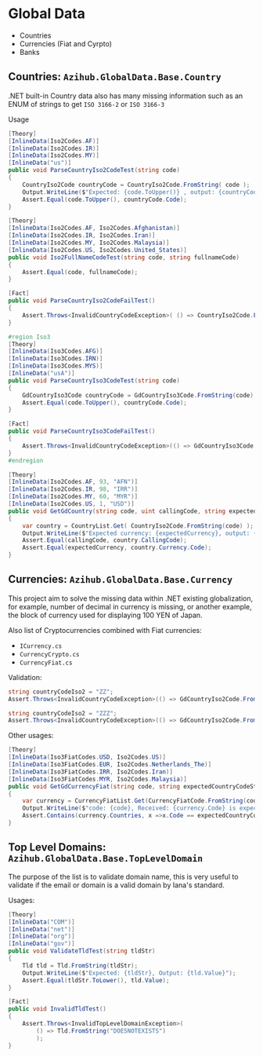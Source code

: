 # Global Data

- Countries
- Currencies (Fiat and Cyrpto)
- Banks


## Countries: `Azihub.GlobalData.Base.Country`
.NET built-in Country data also has many missing information such as an ENUM of strings to
get `ISO 3166-2` or `ISO 3166-3`

Usage
```C#
[Theory]
[InlineData(Iso2Codes.AF)]
[InlineData(Iso2Codes.IR)]
[InlineData(Iso2Codes.MY)]
[InlineData("us")]
public void ParseCountryIso2CodeTest(string code)
{
    CountryIso2Code countryCode = CountryIso2Code.FromString( code );
    Output.WriteLine($"Expected: {code.ToUpper()} , output: {countryCode.Code}");
    Assert.Equal(code.ToUpper(), countryCode.Code);
}

[Theory]
[InlineData(Iso2Codes.AF, Iso2Codes.Afghanistan)]
[InlineData(Iso2Codes.IR, Iso2Codes.Iran)]
[InlineData(Iso2Codes.MY, Iso2Codes.Malaysia)]
[InlineData(Iso2Codes.US, Iso2Codes.United_States)]
public void Iso2FullNameCodeTest(string code, string fullnameCode)
{
    Assert.Equal(code, fullnameCode);
}

[Fact]
public void ParseCountryIso2CodeFailTest()
{
    Assert.Throws<InvalidCountryCodeException>( () => CountryIso2Code.FromString("ZZ") );
}

#region Iso3
[Theory]
[InlineData(Iso3Codes.AFG)]
[InlineData(Iso3Codes.IRN)]
[InlineData(Iso3Codes.MYS)]
[InlineData("usA")]
public void ParseCountryIso3CodeTest(string code)
{
    GdCountryIso3Code countryCode = GdCountryIso3Code.FromString(code);
    Assert.Equal(code.ToUpper(), countryCode.Code);
}

[Fact]
public void ParseCountryIso3CodeFailTest()
{
    Assert.Throws<InvalidCountryCodeException>(() => GdCountryIso3Code.FromString("ZZ"));
}
#endregion

[Theory]
[InlineData(Iso2Codes.AF, 93, "AFN")]
[InlineData(Iso2Codes.IR, 98, "IRR")]
[InlineData(Iso2Codes.MY, 60, "MYR")]
[InlineData(Iso2Codes.US, 1, "USD")]
public void GetGdCountry(string code, uint callingCode, string expectedCurrency)
{
    var country = CountryList.Get( CountryIso2Code.FromString(code) );
    Output.WriteLine($"Expected currency: {expectedCurrency}, output: {country.Currency.Code}");
    Assert.Equal(callingCode, country.CallingCode);
    Assert.Equal(expectedCurrency, country.Currency.Code);
}
```

## Currencies: `Azihub.GlobalData.Base.Currency`
This project aim to solve the missing data within .NET existing globalization, for example,
number of decimal in currency is missing, or another example, the block of currency used for
displaying 100 YEN of Japan.

Also list of Cryptocurrencies combined with Fiat currencies:
- `ICurrency.cs`
- `CurrencyCrypto.cs`
- `CurrencyFiat.cs`

Validation: 
```C#
string countryCodeIso2 = "ZZ";
Assert.Throws<InvalidCountryCodeException>(() => GdCountryIso2Code.FromString( countryCodeIso2 ));

string countryCodeIso2 = "ZZZ";
Assert.Throws<InvalidCountryCodeException>(() => GdCountryIso2Code.FromString( countryCodeIso3 ));

```
Other usages:
```C#
[Theory]
[InlineData(Iso3FiatCodes.USD, Iso2Codes.US)]
[InlineData(Iso3FiatCodes.EUR, Iso2Codes.Netherlands_The)]
[InlineData(Iso3FiatCodes.IRR, Iso2Codes.Iran)]
[InlineData(Iso3FiatCodes.MYR, Iso2Codes.Malaysia)]
public void GetGdCurrencyFiat(string code, string expectedCountryCodeStr)
{
    var currency = CurrencyFiatList.Get(CurrencyFiatCode.FromString(code));
    Output.WriteLine($"code: {code}, Received: {currency.Code} is expecting: {expectedCountryCodeStr}");
    Assert.Contains(currency.Countries, x =>x.Code == expectedCountryCodeStr);
}
```

## Top Level Domains: `Azihub.GlobalData.Base.TopLevelDomain`
The purpose of the list is to validate domain name, this is very useful
to validate if the email or domain is a valid domain by Iana's standard.

Usages:
```C#
[Theory]
[InlineData("COM")]
[InlineData("net")]
[InlineData("org")]
[InlineData("gov")]
public void ValidateTldTest(string tldStr)
{
    Tld tld = Tld.FromString(tldStr);
    Output.WriteLine($"Expected: {tldStr}, Output: {tld.Value}");
    Assert.Equal(tldStr.ToLower(), tld.Value);
}

[Fact]
public void InvalidTldTest()
{
    Assert.Throws<InvalidTopLevelDomainException>(
        () => Tld.FromString("DOESNOTEXISTS")
        );
}
```